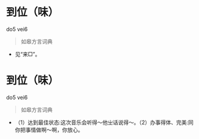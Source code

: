 # 到位（味）
do5 vei6
> 如皋方言词典
- 见“来□”。

# 到位（味）
do5 vei6
> 如皋方言词典
- （1）达到最佳状态:这次音乐会听得～他㞢话说得～。（2）办事得体、完美:同你把事情做啊～啊，你放心。
